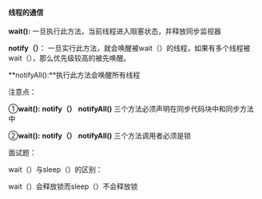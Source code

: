 #### 线程的通信



**wait():** 一旦执行此方法，当前线程进入阻塞状态，并释放同步监视器

**notify（）**： 一旦实行此方法，就会唤醒被wait（）的线程，如果有多个线程被wait（），那么优先级较高的被先唤醒。

**notifyAll():**执行此方法会唤醒所有线程



注意点：

①**wait():** **notify（）** **notifyAll()** 三个方法必须声明在同步代码块中和同步方法中

②**wait():** **notify（）** **notifyAll()** 三个方法调用者必须是锁



面试题：



wait（）与sleep（）的区别：



wait（）会释放锁而sleep（）不会释放锁